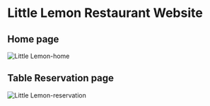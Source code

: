 # Little Lemon Restaurant Website

## Home page

![Little Lemon-home](https://user-images.githubusercontent.com/29161290/219856574-c27c7105-8a20-4817-b3c8-e05f92721ab4.png)

## Table Reservation page
![Little Lemon-reservation](https://user-images.githubusercontent.com/29161290/219856589-14b80b4f-8eed-44f4-9699-d4ea020ba7fd.png)
